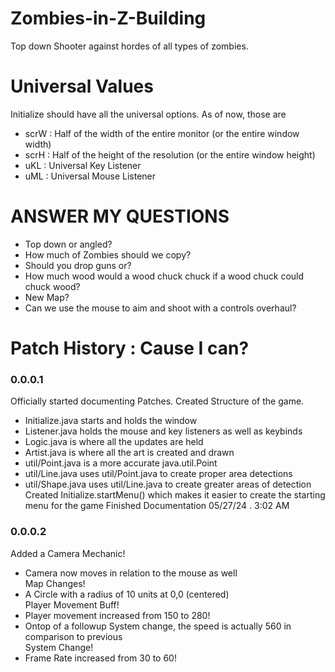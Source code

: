 # Zombies-in-Z-Building
 Top down Shooter against hordes of all types of zombies.
# Universal Values
 Initialize should have all the universal options. As of now, those are
- scrW : Half of the width of the entire monitor (or the entire window width)
- scrH : Half of the height of the resolution (or the entire window height)
- uKL : Universal Key Listener
- uML : Universal Mouse Listener
# ANSWER MY QUESTIONS
- Top down or angled?
- How much of Zombies should we copy?
- Should you drop guns or?
- How much wood would a wood chuck chuck if a wood chuck could chuck wood?
- New Map?
- Can we use the mouse to aim and shoot with a controls overhaul?
# Patch History : Cause I can?
### 0.0.0.1
Officially started documenting Patches.
Created Structure of the game. 
- Initialize.java starts and holds the window
- Listener.java holds the mouse and key listeners as well as keybinds
- Logic.java is where all the updates are held
- Artist.java is where all the art is created and drawn
- util/Point.java is a more accurate java.util.Point
- util/Line.java uses util/Point.java to create proper area detections
- util/Shape.java uses util/Line.java to create greater areas of detection<br>
 Created Initialize.startMenu() which makes it easier to create the starting menu for the game
Finished Documentation 05/27/24 . 3:02 AM
### 0.0.0.2
 Added a Camera Mechanic!
- Camera now moves in relation to the mouse as well<br>
Map Changes!
- A Circle with a radius of 10 units at 0,0 (centered)<br>
 Player Movement Buff!
- Player movement increased from 150 to 280!
- Ontop of a followup System change, the speed is actually 560 in comparison to previous<br>
 System Change!
- Frame Rate increased from 30 to 60!
